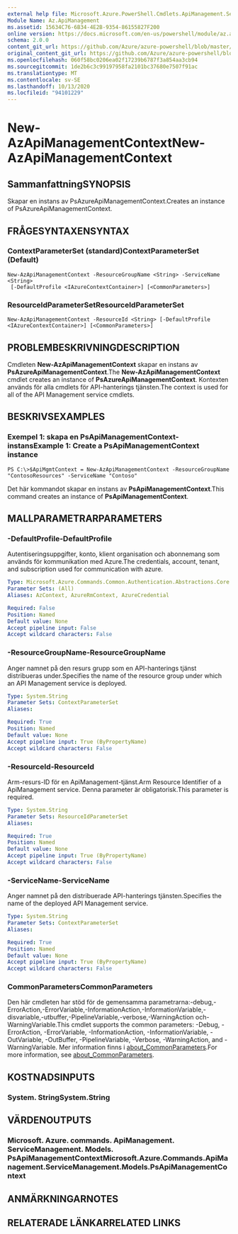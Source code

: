 ```yaml
---
external help file: Microsoft.Azure.PowerShell.Cmdlets.ApiManagement.ServiceManagement.dll-Help.xml
Module Name: Az.ApiManagement
ms.assetid: 15634C76-6B34-4E2B-9354-86155827F200
online version: https://docs.microsoft.com/en-us/powershell/module/az.apimanagement/new-azapimanagementcontext
schema: 2.0.0
content_git_url: https://github.com/Azure/azure-powershell/blob/master/src/ApiManagement/ApiManagement/help/New-AzApiManagementContext.md
original_content_git_url: https://github.com/Azure/azure-powershell/blob/master/src/ApiManagement/ApiManagement/help/New-AzApiManagementContext.md
ms.openlocfilehash: 060f58bc0206ea02f17239b6787f3a854aa3cb94
ms.sourcegitcommit: 1de2b6c3c99197958fa2101bc37680e7507f91ac
ms.translationtype: MT
ms.contentlocale: sv-SE
ms.lasthandoff: 10/13/2020
ms.locfileid: "94101229"
---
```

# <span data-ttu-id="9c3ee-101">New-AzApiManagementContext</span><span class="sxs-lookup"><span data-stu-id="9c3ee-101">New-AzApiManagementContext</span></span>

## <span data-ttu-id="9c3ee-102">Sammanfattning</span><span class="sxs-lookup"><span data-stu-id="9c3ee-102">SYNOPSIS</span></span>
<span data-ttu-id="9c3ee-103">Skapar en instans av PsAzureApiManagementContext.</span><span class="sxs-lookup"><span data-stu-id="9c3ee-103">Creates an instance of PsAzureApiManagementContext.</span></span>

## <span data-ttu-id="9c3ee-104">FRÅGESYNTAXEN</span><span class="sxs-lookup"><span data-stu-id="9c3ee-104">SYNTAX</span></span>

### <span data-ttu-id="9c3ee-105">ContextParameterSet (standard)</span><span class="sxs-lookup"><span data-stu-id="9c3ee-105">ContextParameterSet (Default)</span></span>
```
New-AzApiManagementContext -ResourceGroupName <String> -ServiceName <String>
 [-DefaultProfile <IAzureContextContainer>] [<CommonParameters>]
```

### <span data-ttu-id="9c3ee-106">ResourceIdParameterSet</span><span class="sxs-lookup"><span data-stu-id="9c3ee-106">ResourceIdParameterSet</span></span>
```
New-AzApiManagementContext -ResourceId <String> [-DefaultProfile <IAzureContextContainer>] [<CommonParameters>]
```

## <span data-ttu-id="9c3ee-107">PROBLEMBESKRIVNING</span><span class="sxs-lookup"><span data-stu-id="9c3ee-107">DESCRIPTION</span></span>
<span data-ttu-id="9c3ee-108">Cmdleten **New-AzApiManagementContext** skapar en instans av **PsAzureApiManagementContext**.</span><span class="sxs-lookup"><span data-stu-id="9c3ee-108">The **New-AzApiManagementContext** cmdlet creates an instance of **PsAzureApiManagementContext**.</span></span>
<span data-ttu-id="9c3ee-109">Kontexten används för alla cmdlets för API-hanterings tjänsten.</span><span class="sxs-lookup"><span data-stu-id="9c3ee-109">The context is used for all of the API Management service cmdlets.</span></span>

## <span data-ttu-id="9c3ee-110">BESKRIVS</span><span class="sxs-lookup"><span data-stu-id="9c3ee-110">EXAMPLES</span></span>

### <span data-ttu-id="9c3ee-111">Exempel 1: skapa en PsApiManagementContext-instans</span><span class="sxs-lookup"><span data-stu-id="9c3ee-111">Example 1: Create a PsApiManagementContext instance</span></span>
```
PS C:\>$ApiMgmtContext = New-AzApiManagementContext -ResourceGroupName "ContosoResources" -ServiceName "Contoso"
```

<span data-ttu-id="9c3ee-112">Det här kommandot skapar en instans av **PsApiManagementContext**.</span><span class="sxs-lookup"><span data-stu-id="9c3ee-112">This command creates an instance of **PsApiManagementContext**.</span></span>

## <span data-ttu-id="9c3ee-113">MALLPARAMETRAR</span><span class="sxs-lookup"><span data-stu-id="9c3ee-113">PARAMETERS</span></span>

### <span data-ttu-id="9c3ee-114">-DefaultProfile</span><span class="sxs-lookup"><span data-stu-id="9c3ee-114">-DefaultProfile</span></span>
<span data-ttu-id="9c3ee-115">Autentiseringsuppgifter, konto, klient organisation och abonnemang som används för kommunikation med Azure.</span><span class="sxs-lookup"><span data-stu-id="9c3ee-115">The credentials, account, tenant, and subscription used for communication with azure.</span></span>

```yaml
Type: Microsoft.Azure.Commands.Common.Authentication.Abstractions.Core.IAzureContextContainer
Parameter Sets: (All)
Aliases: AzContext, AzureRmContext, AzureCredential

Required: False
Position: Named
Default value: None
Accept pipeline input: False
Accept wildcard characters: False
```

### <span data-ttu-id="9c3ee-116">-ResourceGroupName</span><span class="sxs-lookup"><span data-stu-id="9c3ee-116">-ResourceGroupName</span></span>
<span data-ttu-id="9c3ee-117">Anger namnet på den resurs grupp som en API-hanterings tjänst distribueras under.</span><span class="sxs-lookup"><span data-stu-id="9c3ee-117">Specifies the name of the resource group under which an API Management service is deployed.</span></span>

```yaml
Type: System.String
Parameter Sets: ContextParameterSet
Aliases:

Required: True
Position: Named
Default value: None
Accept pipeline input: True (ByPropertyName)
Accept wildcard characters: False
```

### <span data-ttu-id="9c3ee-118">-ResourceId</span><span class="sxs-lookup"><span data-stu-id="9c3ee-118">-ResourceId</span></span>
<span data-ttu-id="9c3ee-119">Arm-resurs-ID för en ApiManagement-tjänst.</span><span class="sxs-lookup"><span data-stu-id="9c3ee-119">Arm Resource Identifier of a ApiManagement service.</span></span> <span data-ttu-id="9c3ee-120">Denna parameter är obligatorisk.</span><span class="sxs-lookup"><span data-stu-id="9c3ee-120">This parameter is required.</span></span>

```yaml
Type: System.String
Parameter Sets: ResourceIdParameterSet
Aliases:

Required: True
Position: Named
Default value: None
Accept pipeline input: True (ByPropertyName)
Accept wildcard characters: False
```

### <span data-ttu-id="9c3ee-121">-ServiceName</span><span class="sxs-lookup"><span data-stu-id="9c3ee-121">-ServiceName</span></span>
<span data-ttu-id="9c3ee-122">Anger namnet på den distribuerade API-hanterings tjänsten.</span><span class="sxs-lookup"><span data-stu-id="9c3ee-122">Specifies the name of the deployed API Management service.</span></span>

```yaml
Type: System.String
Parameter Sets: ContextParameterSet
Aliases:

Required: True
Position: Named
Default value: None
Accept pipeline input: True (ByPropertyName)
Accept wildcard characters: False
```

### <span data-ttu-id="9c3ee-123">CommonParameters</span><span class="sxs-lookup"><span data-stu-id="9c3ee-123">CommonParameters</span></span>
<span data-ttu-id="9c3ee-124">Den här cmdleten har stöd för de gemensamma parametrarna:-debug,-ErrorAction,-ErrorVariable,-InformationAction,-InformationVariable,-disvariable,-utbuffer,-PipelineVariable,-verbose,-WarningAction och-WarningVariable.</span><span class="sxs-lookup"><span data-stu-id="9c3ee-124">This cmdlet supports the common parameters: -Debug, -ErrorAction, -ErrorVariable, -InformationAction, -InformationVariable, -OutVariable, -OutBuffer, -PipelineVariable, -Verbose, -WarningAction, and -WarningVariable.</span></span> <span data-ttu-id="9c3ee-125">Mer information finns i [about_CommonParameters](http://go.microsoft.com/fwlink/?LinkID=113216).</span><span class="sxs-lookup"><span data-stu-id="9c3ee-125">For more information, see [about_CommonParameters](http://go.microsoft.com/fwlink/?LinkID=113216).</span></span>

## <span data-ttu-id="9c3ee-126">KOSTNADS</span><span class="sxs-lookup"><span data-stu-id="9c3ee-126">INPUTS</span></span>

### <span data-ttu-id="9c3ee-127">System. String</span><span class="sxs-lookup"><span data-stu-id="9c3ee-127">System.String</span></span>

## <span data-ttu-id="9c3ee-128">VÄRDEN</span><span class="sxs-lookup"><span data-stu-id="9c3ee-128">OUTPUTS</span></span>

### <span data-ttu-id="9c3ee-129">Microsoft. Azure. commands. ApiManagement. ServiceManagement. Models. PsApiManagementContext</span><span class="sxs-lookup"><span data-stu-id="9c3ee-129">Microsoft.Azure.Commands.ApiManagement.ServiceManagement.Models.PsApiManagementContext</span></span>

## <span data-ttu-id="9c3ee-130">ANMÄRKNINGAR</span><span class="sxs-lookup"><span data-stu-id="9c3ee-130">NOTES</span></span>

## <span data-ttu-id="9c3ee-131">RELATERADE LÄNKAR</span><span class="sxs-lookup"><span data-stu-id="9c3ee-131">RELATED LINKS</span></span>
